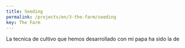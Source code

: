 ```yaml
---
title: Seeding
permalink: /projects/en/3-the-farm/seeding
key: The Farm   
---
```


La tecnica de cultivo que hemos desarrollado con mi papa ha sido la de 